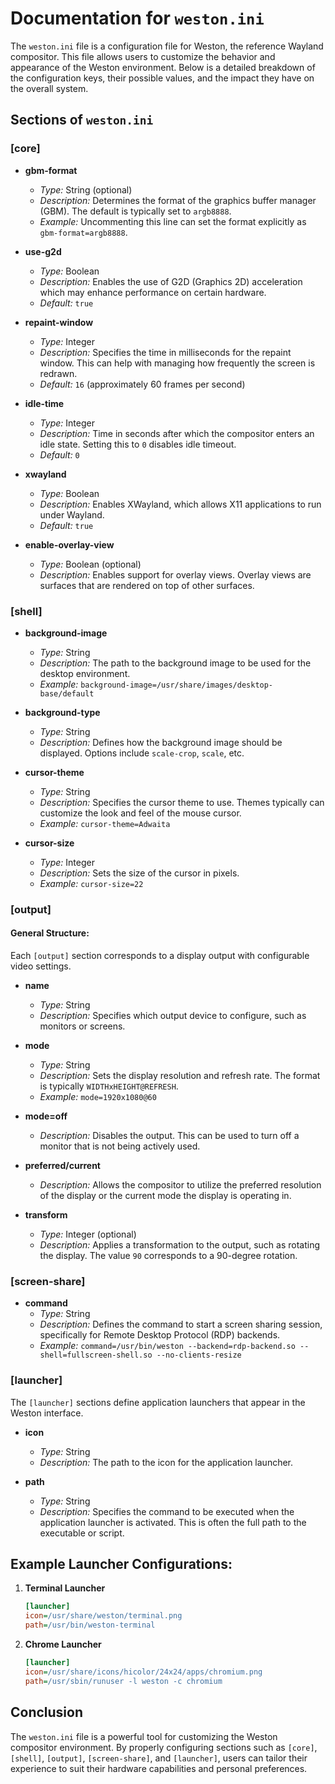 # Documentation for `weston.ini`

The `weston.ini` file is a configuration file for Weston, the reference Wayland compositor. This file allows users to customize the behavior and appearance of the Weston environment. Below is a detailed breakdown of the configuration keys, their possible values, and the impact they have on the overall system.

## Sections of `weston.ini`

### [core]

- **gbm-format**
    - *Type:* String (optional)
    - *Description:* Determines the format of the graphics buffer manager (GBM). The default is typically set to `argb8888`.
    - *Example:* Uncommenting this line can set the format explicitly as `gbm-format=argb8888`.

- **use-g2d**
    - *Type:* Boolean
    - *Description:* Enables the use of G2D (Graphics 2D) acceleration which may enhance performance on certain hardware.
    - *Default:* `true`
  
- **repaint-window**
    - *Type:* Integer
    - *Description:* Specifies the time in milliseconds for the repaint window. This can help with managing how frequently the screen is redrawn.
    - *Default:* `16` (approximately 60 frames per second)

- **idle-time**
    - *Type:* Integer
    - *Description:* Time in seconds after which the compositor enters an idle state. Setting this to `0` disables idle timeout.
    - *Default:* `0`

- **xwayland**
    - *Type:* Boolean
    - *Description:* Enables XWayland, which allows X11 applications to run under Wayland.
    - *Default:* `true`

- **enable-overlay-view**
    - *Type:* Boolean (optional)
    - *Description:* Enables support for overlay views. Overlay views are surfaces that are rendered on top of other surfaces.
  
### [shell]

- **background-image**
    - *Type:* String
    - *Description:* The path to the background image to be used for the desktop environment.
    - *Example:* `background-image=/usr/share/images/desktop-base/default`
  
- **background-type**
    - *Type:* String
    - *Description:* Defines how the background image should be displayed. Options include `scale-crop`, `scale`, etc.
  
- **cursor-theme**
    - *Type:* String
    - *Description:* Specifies the cursor theme to use. Themes typically can customize the look and feel of the mouse cursor.
    - *Example:* `cursor-theme=Adwaita`
  
- **cursor-size**
    - *Type:* Integer
    - *Description:* Sets the size of the cursor in pixels. 
    - *Example:* `cursor-size=22`

### [output]

#### General Structure:

Each `[output]` section corresponds to a display output with configurable video settings.

- **name**
    - *Type:* String
    - *Description:* Specifies which output device to configure, such as monitors or screens.
  
- **mode**
    - *Type:* String
    - *Description:* Sets the display resolution and refresh rate. The format is typically `WIDTHxHEIGHT@REFRESH`.
    - *Example:* `mode=1920x1080@60`

- **mode=off**
    - *Description:* Disables the output. This can be used to turn off a monitor that is not being actively used.

- **preferred/current**
    - *Description:* Allows the compositor to utilize the preferred resolution of the display or the current mode the display is operating in.

- **transform**
    - *Type:* Integer (optional)
    - *Description:* Applies a transformation to the output, such as rotating the display. The value `90` corresponds to a 90-degree rotation.

### [screen-share]

- **command**
    - *Type:* String
    - *Description:* Defines the command to start a screen sharing session, specifically for Remote Desktop Protocol (RDP) backends.
    - *Example:* `command=/usr/bin/weston --backend=rdp-backend.so --shell=fullscreen-shell.so --no-clients-resize`

### [launcher]

The `[launcher]` sections define application launchers that appear in the Weston interface.

- **icon**
    - *Type:* String
    - *Description:* The path to the icon for the application launcher.
  
- **path**
    - *Type:* String
    - *Description:* Specifies the command to be executed when the application launcher is activated. This is often the full path to the executable or script.

## Example Launcher Configurations:

1. **Terminal Launcher**
    ```ini
    [launcher]
    icon=/usr/share/weston/terminal.png
    path=/usr/bin/weston-terminal
    ```

2. **Chrome Launcher**
    ```ini
    [launcher]
    icon=/usr/share/icons/hicolor/24x24/apps/chromium.png
    path=/usr/sbin/runuser -l weston -c chromium
    ```

## Conclusion

The `weston.ini` file is a powerful tool for customizing the Weston compositor environment. By properly configuring sections such as `[core]`, `[shell]`, `[output]`, `[screen-share]`, and `[launcher]`, users can tailor their experience to suit their hardware capabilities and personal preferences.
